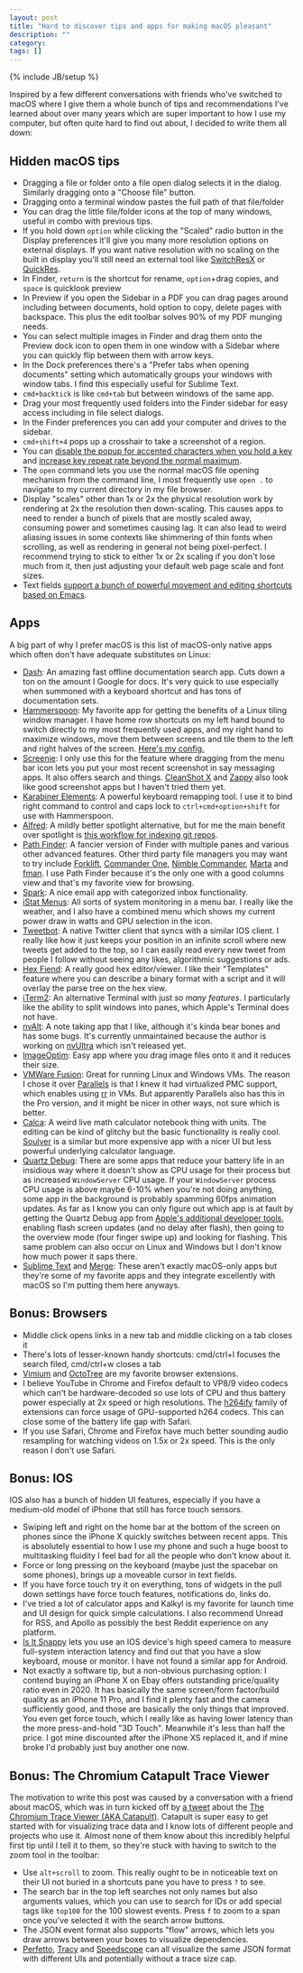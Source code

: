 ```yaml
---
layout: post
title: "Hard to discover tips and apps for making macOS pleasant"
description: ""
category:
tags: []
---
```

{% include JB/setup %}

Inspired by a few different conversations with friends who've switched to macOS where I give them a whole bunch of tips and recommendations I've learned about over many years which are super important to how I use my computer, but often quite hard to find out about, I decided to write them all down:

## Hidden macOS tips

- Dragging a file or folder onto a file open dialog selects it in the dialog. Similarly dragging onto a "Choose file" button.
- Dragging onto a terminal window pastes the full path of that file/folder
- You can drag the little file/folder icons at the top of many windows, useful in combo with previous tips.
- If you hold down `option` while clicking the "Scaled" radio button in the Display preferences it'll give you many more resolution options on external displays. If you want native resolution with no scaling on the built in display you'll still need an external tool like [SwitchResX](https://www.madrau.com/) or [QuickRes](https://www.thnkdev.com/QuickRes/).
- In Finder, `return` is the shortcut for rename, `option`+drag copies, and `space` is quicklook preview
- In Preview if you open the Sidebar in a PDF you can drag pages around including between documents, hold option to copy, delete pages with backspace. This plus the edit toolbar solves 90% of my PDF munging needs.
- You can select multiple images in Finder and drag them onto the Preview dock icon to open them in one window with a Sidebar where you can quickly flip between them with arrow keys.
- In the Dock preferences there's a "Prefer tabs when opening documents" setting which automatically groups your windows with window tabs. I find this especially useful for Sublime Text.
- `cmd+backtick` is like `cmd+tab` but between windows of the same app.
- Drag your most frequently used folders into the Finder sidebar for easy access including in file select dialogs.
- In the Finder preferences you can add your computer and drives to the sidebar.
- `cmd+shift+4` pops up a crosshair to take a screenshot of a region.
- You can [disable the popup for accented characters when you hold a key](https://www.defaults-write.com/disable-press-and-hold-option-in-mac-os-x-10-7/) and  [increase key repeat rate beyond the normal maximum](https://apple.stackexchange.com/questions/10467/how-to-increase-keyboard-key-repeat-rate-on-os-x).
- The `open` command lets you use the normal macOS file opening mechanism from the command line, I most frequently use `open .` to navigate to my current directory in my file browser.
- Display "scales" other than 1x or 2x the physical resolution work by rendering at 2x the resolution then down-scaling. This causes apps to need to render a bunch of pixels that are mostly scaled away, consuming power and sometimes causing lag. It can also lead to weird aliasing issues in some contexts like shimmering of thin fonts when scrolling, as well as rendering in general not being pixel-perfect. I recommend trying to stick to either 1x or 2x scaling if you don't lose much from it, then just adjusting your default web page scale and font sizes.
- Text fields [support a bunch of powerful movement and editing shortcuts based on Emacs](https://jblevins.org/log/kbd).


## Apps

A big part of why I prefer macOS is this list of macOS-only native apps which often don't have adequate substitutes on Linux:

- [Dash](https://kapeli.com/dash): An amazing fast offline documentation search app. Cuts down a ton on the amount I Google for docs. It's very quick to use especially when summoned with a keyboard shortcut and has tons of documentation sets.
- [Hammerspoon](https://www.hammerspoon.org/): My favorite app for getting the benefits of a Linux tiling window manager. I have home row shortcuts on my left hand bound to switch directly to my most frequently used apps, and my right hand to maximize windows, move them between screens and tile them to the left and right halves of the screen. [Here's my config.](https://github.com/trishume/dotfiles/blob/d12f869062b2fa2d4b3f72eeed2f0e05df5a8657/hammerspoon/hammerspoon.symlink/init.lua)
- [Screenie](https://www.thnkdev.com/Screenie/): I only use this for the feature where dragging from the menu bar icon lets you put your most recent screenshot in say messaging apps. It also offers search and things. [CleanShot X](https://cleanshot.com/) and [Zappy](https://zapier.com/zappy) also look like good screenshot apps but I haven't tried them yet.
- [Karabiner Elements](https://karabiner-elements.pqrs.org/): A powerful keyboard remapping tool. I use it to bind right command to control and caps lock to `ctrl+cmd+option+shift` for use with Hammerspoon.
- [Alfred](https://www.alfredapp.com/): A mildly better spotlight alternative, but for me the main benefit over spotlight is [this workflow for indexing git repos](https://github.com/deanishe/alfred-repos).
- [Path Finder](https://cocoatech.com/#/): A fancier version of Finder with multiple panes and various other advanced features. Other third party file managers you may want to try include [Forklift](https://binarynights.com/), [Commander One](https://mac.eltima.com/file-manager.html), [Nimble Commander](https://magnumbytes.com/), [Marta](https://marta.yanex.org/) and [fman](https://fman.io/). I use Path Finder because it's the only one with a good columns view and that's my favorite view for browsing.
- [Spark](https://sparkmailapp.com/): A nice email app with categorized inbox functionality.
- [iStat Menus](https://bjango.com/mac/istatmenus/): All sorts of system monitoring in a menu bar. I really like the weather, and I also have a combined menu which shows my current power draw in watts and GPU selection in the icon.
- [Tweetbot](https://tapbots.com/tweetbot/mac/): A native Twitter client that syncs with a similar IOS client. I really like how it just keeps your position in an infinite scroll where new tweets get added to the top, so I can easily read every new tweet from people I follow without seeing any likes, algorithmic suggestions or ads.
- [Hex Fiend](https://github.com/ridiculousfish/HexFiend/): A really good hex editor/viewer. I like their "Templates" feature where you can describe a binary format with a script and it will overlay the parse tree on the hex view.
- [iTerm2](https://iterm2.com/): An alternative Terminal with just *so many features*. I particularly like the ability to split windows into panes, which Apple's Terminal does not have.
- [nvAlt](https://brettterpstra.com/projects/nvalt/): A note taking app that I like, although it's kinda bear bones and has some bugs. It's currently unmaintained because the author is working on [nvUltra](https://nvultra.com/) which isn't released yet.
- [ImageOptim](https://imageoptim.com/mac): Easy app where you drag image files onto it and it reduces their size.
- [VMWare Fusion](https://www.vmware.com/products/fusion.html): Great for running Linux and Windows VMs. The reason I chose it over [Parallels](https://www.parallels.com/products/desktop/pro/) is that I knew it had virtualized PMC support, which enables using [rr](https://rr-project.org/) in VMs. But apparently Parallels also has this in the Pro version, and it might be nicer in other ways, not sure which is better.
- [Calca](http://calca.io/): A weird live math calculator notebook thing with units. The editing can be kind of glitchy but the basic functionality is really cool. [Soulver](https://soulver.app/) is a similar but more expensive app with a nicer UI but less powerful underlying calculator language.
- [Quartz Debug](https://developer.apple.com/download/more/): There are some apps that reduce your battery life in an insidious way where it doesn't show as CPU usage for their process but as increased `WindowServer` CPU usage. If your `WindowServer` process CPU usage is above maybe 6-10% when you're not doing anything, some app in the background is probably spamming 60fps animation updates. As far as I know you can only figure out which app is at fault by getting the Quartz Debug app from [Apple's additional developer tools](https://developer.apple.com/download/more/), enabling flash screen updates (and no delay after flash), then going to the overview mode (four finger swipe up) and looking for flashing. This same problem can also occur on Linux and Windows but I don't know how much power it saps there.
- [Sublime Text](https://www.sublimetext.com/) and [Merge](https://www.sublimemerge.com/): These aren't exactly macOS-only apps but they're some of my favorite apps and they integrate excellently with macOS so I'm putting them here anyways.

## Bonus: Browsers

- Middle click opens links in a new tab and middle clicking on a tab closes it
- There's lots of lesser-known handy shortcuts: cmd/ctrl+l focuses the search filed, cmd/ctrl+w closes a tab
- [Vimium](https://vimium.github.io/) and [OctoTree](https://www.octotree.io/) are my favorite browser extensions.
- I believe YouTube in Chrome and Firefox default to VP8/9 video codecs which can't be hardware-decoded so use lots of CPU and thus battery power especially at 2x speed or high resolutions. The [h264ify](https://github.com/alextrv/enhanced-h264ify) family of extensions can force usage of GPU-supported h264 codecs. This can close some of the battery life gap with Safari.
- If you use Safari, Chrome and Firefox have much better sounding audio resampling for watching videos on 1.5x or 2x speed. This is the only reason I don't use Safari.

## Bonus: IOS

IOS also has a bunch of hidden UI features, especially if you have a medium-old model of iPhone that still has force touch sensors.

- Swiping left and right on the home bar at the bottom of the screen on phones since the iPhone X quickly switches between recent apps. This is absolutely essential to how I use my phone and such a huge boost to multitasking fluidity I feel bad for all the people who don't know about it.
- Force or long pressing on the keyboard (maybe just the spacebar on some phones), brings up a moveable cursor in text fields.
- If you have force touch try it on everything, tons of widgets in the pull down settings have force touch features, notifications do, links do.
- I've tried a lot of calculator apps and Kalkyl is my favorite for launch time and UI design for quick simple calculations. I also recommend Unread for RSS, and Apollo as possibly the best Reddit experience on any platform.
- [Is It Snappy](https://isitsnappy.com/) lets you use an IOS device's high speed camera to measure full-system interaction latency and find out that you have a slow keyboard, mouse or monitor. I have not found a similar app for Android.
- Not exactly a software tip, but a non-obvious purchasing option: I contend buying an iPhone X on Ebay offers outstanding price/quality ratio even in 2020. It has basically the same screen/form factor/build quality as an iPhone 11 Pro, and I find it plenty fast and the camera sufficiently good, and those are basically the only things that improved. You even get force touch, which I really like as having lower latency than the more press-and-hold "3D Touch". Meanwhile it's less than half the price. I got mine discounted after the iPhone XS replaced it, and if mine broke I'd probably just buy another one now.

## Bonus: The Chromium Catapult Trace Viewer

The motivation to write this post was caused by a conversation with a friend about macOS, which was in turn kicked off by [a tweet](https://twitter.com/trishume/status/1302069073640120320?s=20) about the [The Chromium Trace Viewer (AKA Catapult)](https://aras-p.info/blog/2017/01/23/Chrome-Tracing-as-Profiler-Frontend/). Catapult is super easy to get started with for visualizing trace data and I know lots of different people and projects who use it. Almost none of them know about this incredibly helpful first tip until I tell it to them, so they're stuck with having to switch to the zoom tool in the toolbar:

- Use `alt+scroll` to zoom. This really ought to be in noticeable text on their UI not buried in a shortcuts pane you have to press `?` to see.
- The search bar in the top left searches not only names but also arguments values, which you can use to search for IDs or add special tags like `top100` for the 100 slowest events. Press `f` to zoom to a span once you've selected it with the search arrow buttons.
- The JSON event format also supports "flow" arrows, which lets you draw arrows between your boxes to visualize dependencies.
- [Perfetto](https://perfetto.dev/), [Tracy](https://github.com/wolfpld/tracy) and [Speedscope](https://www.speedscope.app/) can all visualize the same JSON format with different UIs and potentially without a trace size cap.
